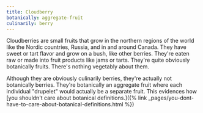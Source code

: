 ```yaml
---
title: Cloudberry
botanically: aggregate-fruit
culinarily: berry
---
```

Cloudberries are small fruits that grow in the northern regions of the world like the Nordic countries, Russia, and in and around Canada. They have sweet or tart flavor and grow on a bush, like other berries. They're eaten raw or made into fruit products like jams or tarts. They're quite obviously botanically fruits. There's nothing vegetably about them.

Although they are obviously culinarily berries, they're actually not botanically berries. They're botanically an aggregate fruit where each individual "drupelet" would actually be a separate fruit. This evidences how [you shouldn't care about botanical definitions.]({% link _pages/you-dont-have-to-care-about-botanical-definitions.html %})